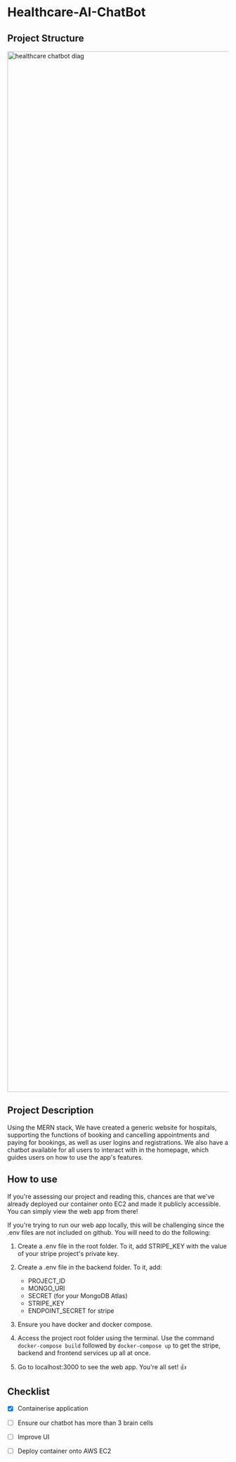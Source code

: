 # Healthcare-AI-ChatBot

## Project Structure
<img width="2368" alt="healthcare chatbot diag" src="https://github.com/Elijah5399/healthcare-ai-chatbot/assets/22656175/d6e8432b-15ff-4fd6-a8f9-95489fc122c0">

## Project Description

Using the MERN stack, We have created a generic website for hospitals, supporting the functions of booking and cancelling appointments and paying for bookings, as well as user logins and registrations. We also have a chatbot available for all users to interact with in the homepage, which guides users on how to use the app's features.

## How to use

If you're assessing our project and reading this, chances are that we've already deployed our container onto EC2 and made it publicly accessible. You can simply view the web app from there!

If you're trying to run our web app locally, this will be challenging since the .env files are not included on github. You will need to do the following:

1. Create a .env file in the root folder. To it, add STRIPE_KEY with the value of your stripe project's private key.

2. Create a .env file in the backend folder. To it, add:
    - PROJECT_ID
    - MONGO_URI
    - SECRET (for your MongoDB Atlas)
    - STRIPE_KEY
    - ENDPOINT_SECRET for stripe

3. Ensure you have docker and docker compose.

4. Access the project root folder using the terminal. Use the command `docker-compose build` followed by `docker-compose up` to get the stripe, backend and frontend services up all at once.

5. Go to localhost:3000 to see the web app. You're all set! :+1:

## Checklist

- [x] Containerise application

- [ ] Ensure our chatbot has more than 3 brain cells

- [ ] Improve UI

- [ ] Deploy container onto AWS EC2
